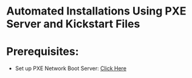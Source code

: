 # Automated Installations Using PXE Server and Kickstart Files

# Prerequisites:

- Set up PXE Network Boot Server: [Click Here](https://github.com/sxcdennis/Linux-Guides/blob/master/pxe.md)
